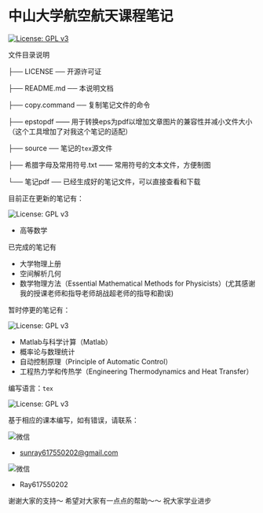 # 中山大学航空航天课程笔记
[![License: GPL v3](https://img.shields.io/badge/License-GPL%20v3-blue.svg)](https://www.gnu.org/licenses/gpl-3.0)


文件目录说明

├── LICENSE ── 开源许可证

├── README.md ── 本说明文档

├── copy.command ── 复制笔记文件的命令

├── epstopdf —— 用于转换eps为pdf以增加文章图片的兼容性并减小文件大小（这个工具增加了对我这个笔记的适配）

├── source ── 笔记的`tex`源文件

├── 希腊字母及常用符号.txt —— 常用符号的文本文件，方便制图

└── 笔记pdf ── 已经生成好的笔记文件，可以直接查看和下载

目前正在更新的笔记有：

![License: GPL v3](https://img.shields.io/badge/Maintained%3F-yes-green.svg)
* 高等数学


已完成的笔记有
* 大学物理上册
* 空间解析几何
* 数学物理方法（Essential Mathematical Methods for Physicists）(尤其感谢我的授课老师和指导老师胡战超老师的指导和勘误)

暂时停更的笔记有：

![License: GPL v3](https://img.shields.io/badge/Maintained%3F-no-red.svg)
* Matlab与科学计算（Matlab）
* 概率论与数理统计
* 自动控制原理（Principle of Automatic Control）
* 工程热力学和传热学（Engineering Thermodynamics and Heat Transfer）



编写语言：`tex`

![License: GPL v3](https://img.shields.io/badge/Made%20with-LaTeX-1f425f.svg)

基于相应的课本编写，如有错误，请联系：

![微信](https://img.shields.io/badge/Gmail-D14836?style=for-the-badge&logo=gmail&logoColor=white)   

* sunray617550202@gmail.com

 ![微信](https://aleen42.github.io/badges/src/wechat.svg)  
 * Ray617550202

谢谢大家的支持～
希望对大家有一点点的帮助～～
祝大家学业进步
